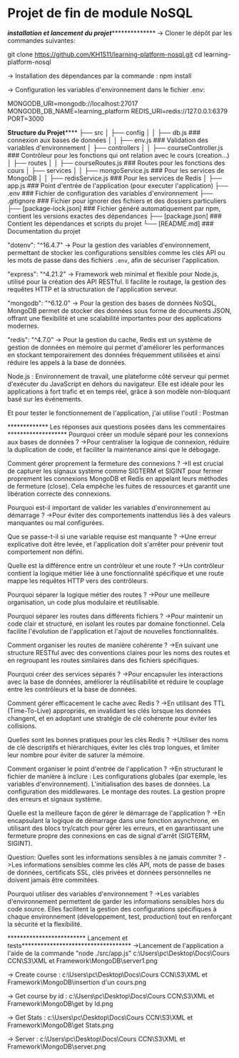 # Projet de fin de module NoSQL

  ***********************installation et lancement du projet*************************************
-> Cloner le dépôt par les commandes suivantes:

git clone https://github.com/KH1511/learning-platform-nosql.git
cd learning-platform-nosql

-> Installation des dépendances par la commande :
npm install

-> Configuration les variables d'environnement dans le fichier .env:

MONGODB_URI=mongodb://localhost:27017
MONGODB_DB_NAME=learning_platform
REDIS_URI=redis://127.0.0.1:6379
PORT=3000


************************Structure du Projet****************************
├── src
│   ├── config
│   │   ├── db.js                ### connexion aux bases de données
│   │   ├── env.js               ### Validation des variables d'environnement
│   ├── controllers
│   │   ├── courseController.js  ### Contrôleur pour les fonctions qui ont relation avec le cours (creation...)
│   ├── routes
│   │   ├── courseRoutes.js      ### Routes pour les fonctions des cours
│   ├── services
│   │   ├── mongoService.js      ### Pour les services de MongoDB
│   │   ├── redisService.js      ### Pour les services de Redis
│   ├── app.js                   ### Point d'entrée de l'application (pour executer l'application)
├── .env                         ### Fichier de configuration des variables d'environnement
├── .gitignore                   ### Fichier pour ignorer des fichiers et des dossiers particuliers
├── [package-lock.json]          ### Fichier généré automatiquement par npm, contient les versions exactes des dépendances
├── [package.json]               ### Contient les dépendances et scripts du projet
└── [README.md]                  ### Documentation du projet

   "dotenv": "^16.4.7"  -> Pour la gestion des variables d'environnement, permettant de stocker les configurations sensibles comme les clés API ou les mots de passe dans des fichiers `.env`, afin de sécuriser l'application.
   
   "express": "^4.21.2" -> Framework web minimal et flexible pour Node.js, utilisé pour la création des API RESTful. Il facilite le routage, la gestion des requêtes HTTP et la structuration de l'application serveur.
   
   "mongodb": "^6.12.0" -> Pour la gestion des bases de données NoSQL, MongoDB permet de stocker des données sous forme de documents JSON, offrant une flexibilité et une scalabilité importantes pour des applications modernes.
   
   "redis": "^4.7.0"    -> Pour la gestion du cache, Redis est un système de gestion de données en mémoire qui permet d'améliorer les performances en stockant temporairement des données fréquemment utilisées et ainsi réduire les appels à la base de données.
   
   Node.js : Environnement de travail, une plateforme côté serveur qui permet d'exécuter du JavaScript en dehors du navigateur. Elle est idéale pour les applications à fort trafic et en temps réel, grâce à son modèle non-bloquant basé sur les événements.

   Et pour tester le fonctionnement de l'application, j'ai utilise l'outil : Postman

   ************* Les réponses aux questions posées dans les commentaires *******************
   Pourquoi créer un module séparé pour les connexions aux bases de données ?
     ->Pour centraliser la logique de connexion, réduire la duplication de code, et faciliter la maintenance ainsi que le débogage. 

   Comment gérer proprement la fermeture des connexions ?
      ->Il est crucial de capturer les signaux système comme SIGTERM et SIGINT pour fermer proprement les connexions MongoDB et Redis en appelant leurs méthodes de fermeture (close). Cela empêche les fuites de ressources et garantit une libération correcte des connexions.

   Pourquoi est-il important de valider les variables d'environnement au démarrage ?
      ->Pour éviter des comportements inattendus liés à des valeurs manquantes ou mal configurées.

   Que se passe-t-il si une variable requise est manquante ?
      ->Une erreur explicative doit être levée, et l'application doit s'arrêter pour prévenir tout comportement non défini.

   Quelle est la différence entre un contrôleur et une route ?
      ->Un contrôleur contient la logique métier liée à une fonctionnalité spécifique et une route mappe les requêtes HTTP vers des contrôleurs.

   Pourquoi séparer la logique métier des routes ?
      ->Pour une meilleure organisation, un code plus modulaire et réutilisable.

   Pourquoi séparer les routes dans différents fichiers ?
      ->Pour maintenir un code clair et structuré, en isolant les routes par domaine fonctionnel. Cela facilite l'évolution de l'application et l'ajout de nouvelles fonctionnalités.

   Comment organiser les routes de manière cohérente ?
      ->En suivant une structure RESTful avec des conventions claires pour les noms des routes et en regroupant les routes similaires dans des fichiers spécifiques.

   Pourquoi créer des services séparés ?
      ->Pour encapsuler les interactions avec la base de données, améliorer la réutilisabilité et réduire le couplage entre les contrôleurs et la base de données.

   Comment gérer efficacement le cache avec Redis ?
      ->En utilisant des TTL (Time-To-Live) appropriés, en invalidant les clés lorsque les données changent, et en adoptant une stratégie de clé cohérente pour éviter les collisions.

   Quelles sont les bonnes pratiques pour les clés Redis ?
      ->Utiliser des noms de clé descriptifs et hiérarchiques, éviter les clés trop longues, et limiter leur nombre pour éviter de saturer la mémoire.

   Comment organiser le point d'entrée de l'application ?
      ->En structurant le fichier de manière à inclure :
        Les configurations globales (par exemple, les variables d'environnement).
        L'initialisation des bases de données.
        La configuration des middlewares.
        Le montage des routes.
        La gestion propre des erreurs et signaux système.

   Quelle est la meilleure façon de gérer le démarrage de l'application ?
        ->En encapsulant la logique de démarrage dans une fonction asynchrone, en utilisant des blocs try/catch pour gérer les erreurs, et en garantissant une fermeture propre des connexions en cas de signal d'arrêt (SIGTERM, SIGINT).

   Question: Quelles sont les informations sensibles à ne jamais commiter ?
        ->Les informations sensibles comme les clés API, mots de passe de bases de données, certificats SSL, clés privées et données personnelles ne doivent jamais être commitées. 

   Pourquoi utiliser des variables d'environnement ?
        ->Les variables d'environnement permettent de garder les informations sensibles hors du code source. Elles facilitent la gestion des configurations spécifiques à chaque environnement (développement, test, production) tout en renforçant la sécurité et la flexibilité.

************************* Lancement et tests***********************************
   ->Lancement de l'application a l'aide de la commande "node ./src/app.js"
   c:\Users\pc\Desktop\Docs\Cours CCN\S3\XML et Framework\MongoDB\server1.png
   
   -> Create course : 
   c:\Users\pc\Desktop\Docs\Cours CCN\S3\XML et Framework\MongoDB\insertion d'un cours.png

   -> Get course by id :
   c:\Users\pc\Desktop\Docs\Cours CCN\S3\XML et Framework\MongoDB\get by Id.png

   -> Get Stats :
   c:\Users\pc\Desktop\Docs\Cours CCN\S3\XML et Framework\MongoDB\get Stats.png

   -> Server :
   c:\Users\pc\Desktop\Docs\Cours CCN\S3\XML et Framework\MongoDB\server.png

